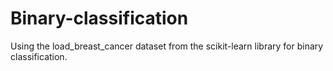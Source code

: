 # Binary-classification
Using the load_breast_cancer dataset from the scikit-learn library for binary classification.
